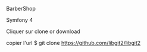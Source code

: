 BarberShop


Symfony 4

Cliquer sur clone or download 

copier l'url 
  $ git clone https://github.com/libgit2/libgit2
  
  
